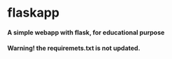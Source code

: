 # flaskapp

#### A simple webapp with flask, for educational purpose

#### Warning! the requiremets.txt is not updated. 
